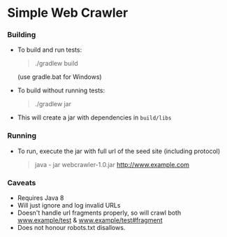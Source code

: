 # Simple Web Crawler

### Building
 
* To build and run tests: 
    > ./gradlew build

     (use gradle.bat for Windows)
* To build without running tests:
    > ./gradlew jar
    
* This will create a jar with dependencies in ```build/libs```

### Running

* To run, execute the jar with full url of the seed site (including protocol)

    > java - jar webcrawler-1.0.jar http://www.example.com
    
### Caveats 

* Requires Java 8
* Will just ignore and log invalid URLs
* Doesn't handle url fragments properly, so will crawl both www.example/test & www.example/test#fragment
* Does not honour robots.txt disallows.
  
